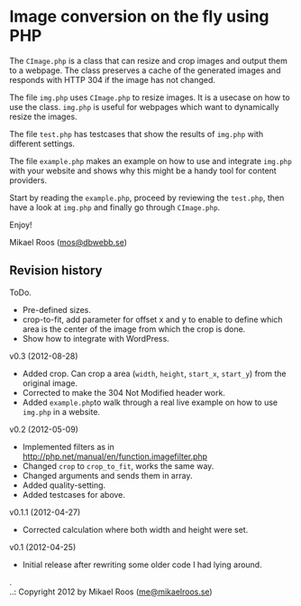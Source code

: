 Image conversion on the fly using PHP
=====================================

The `CImage.php` is a class that can resize and crop images and output them to 
a webpage. The class preserves a cache of the generated images and responds with 
HTTP 304 if the image has not changed.

The file `img.php` uses `CImage.php` to resize images. It is a usecase on how to use
the class. `img.php` is useful for webpages which want to dynamically resize the images.

The file `test.php` has testcases that show the results of `img.php` with different
settings.

The file `example.php` makes an example on how to use and integrate `img.php` with your 
website and shows why this might be a handy tool for content providers.

Start by reading the `example.php`, proceed by reviewing the `test.php`, then have a look 
at `img.php` and finally go through `CImage.php`.

Enjoy!

Mikael Roos (mos@dbwebb.se)


Revision history
----------------

ToDo.

* Pre-defined sizes.
* crop-to-fit, add parameter for offset x and y to enable to define which area is the 
center of the image from which the crop is done.
* Show how to integrate with WordPress.

v0.3 (2012-08-28)

* Added crop. Can crop a area (`width`, `height`, `start_x`, `start_y`) from the original
image.
* Corrected to make the 304 Not Modified header work.
* Added `example.php`to walk through a real live example on how to use `img.php` in a 
website.
 
v0.2 (2012-05-09) 

* Implemented filters as in http://php.net/manual/en/function.imagefilter.php
* Changed `crop` to `crop_to_fit`, works the same way.
* Changed arguments and sends them in array.
* Added quality-setting.
* Added testcases for above.

v0.1.1 (2012-04-27) 

* Corrected calculation where both width and height were set.


v0.1 (2012-04-25) 

* Initial release after rewriting some older code I had lying around.

 .   
..:  Copyright 2012 by Mikael Roos (me@mikaelroos.se)
